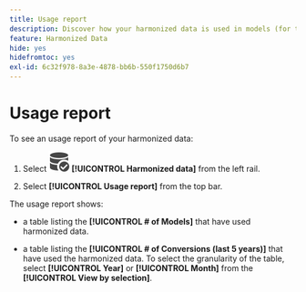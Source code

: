 ```yaml
---
title: Usage report
description: Discover how your harmonized data is used in models (for training and scoring) and conversions.
feature: Harmonized Data
hide: yes
hidefromtoc: yes
exl-id: 6c32f978-8a3e-4878-bb6b-550f1750d6b7
---
```

# Usage report

To see an usage report of your harmonized data:

1. Select ![DataSearch](../assets/icons/DataCheck.svg) **[!UICONTROL Harmonized data]** from the left rail.
   
1. Select **[!UICONTROL Usage report]** from the top bar. 

The usage report shows:

* a table listing the **[!UICONTROL # of Models]** that have used harmonized data.

* a table listing the **[!UICONTROL # of Conversions (last 5 years)]** that have used the harmonized data. To select the granularity of the table, select **[!UICONTROL Year]** or **[!UICONTROL Month]** from the **[!UICONTROL View by selection]**.
